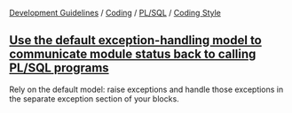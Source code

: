 [Development Guidelines](../../../../README.md) / [Coding](../../../../README.md#coding) / [PL/SQL](../../../../README.md#coding_pl_sql) / [Coding Style](../../../../doc/coding/pl_sql/coding_style.md)

## [Use the default exception-handling model to communicate module status back to calling PL/SQL programs](../../../../doc/coding/pl_sql/coding_style.md#DefaultModel)

Rely on the default model: raise exceptions and handle those exceptions in the separate exception section of your blocks.
